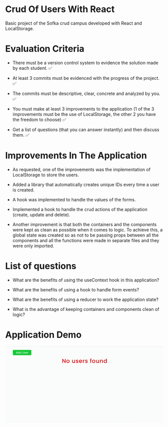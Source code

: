 # Crud Of Users With React

Basic project of the Sofka crud campus developed with React and LocalStorage.

# Evaluation Criteria

- There must be a version control system to evidence the solution made by each student. ✅

- At least 3 commits must be evidenced with the progress of the project. ✅

- The commits must be descriptive, clear, concrete and analyzed by you. ✅

- You must make at least 3 improvements to the application (1 of the 3 improvements must be the use of LocalStorage, the other 2 you have the freedom to choose) ✅

- Get a list of questions (that you can answer instantly) and then discuss them. ✅

# Improvements In The Application

- As requested, one of the improvements was the implementation of LocalStorage to store the users.

- Added a library that automatically creates unique IDs every time a user is created.

- A hook was implemented to handle the values of the forms.

- Implemented a hook to handle the crud actions of the application (create, update and delete).

- Another improvement is that both the containers and the components were kept as clean as possible when it comes to logic. To achieve this, a global state was created so as not to be passing props between all the components and all the functions were made in separate files and they were only imported.

# List of questions

- What are the benefits of using the useContext hook in this application?

- What are the benefits of using a hook to handle form events?

- What are the benefits of using a reducer to work the application state?

- What is the advantage of keeping containers and components clean of logic?

# Application Demo

![Demo of the application](./src/assets/image/appDemo.gif)
